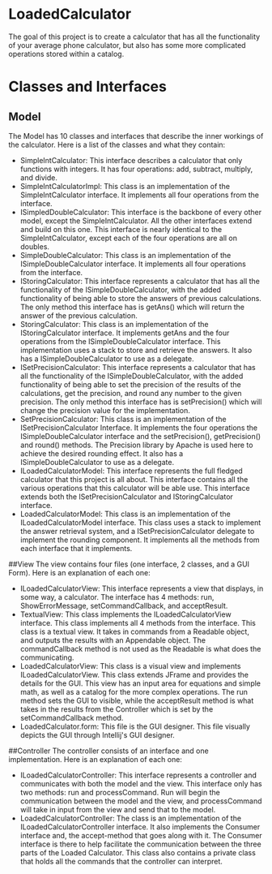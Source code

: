 # LoadedCalculator
The goal of this project is to create a calculator that has all the functionality of your average 
phone calculator, but also has some more complicated operations stored within a catalog.

# Classes and Interfaces
## Model
The Model has 10 classes and interfaces that describe the inner workings of the calculator. Here is a list of the classes
and what they contain:
- SimpleIntCalculator: This interface describes a calculator that only functions with integers. It has four
operations: add, subtract, multiply, and divide. 
- SimpleIntCalculatorImpl: This class is an implementation of the SimpleIntCalculator interface.
It implements all four operations from the interface. 
- ISimpledDoubleCalculator: This interface is the backbone of every other model, except the SimpleIntCalculator. All the other interfaces extend and build on this one. This interface is nearly
identical to the SimpleIntCalculator, except each of the four operations are all on doubles.
- SimpleDoubleCalculator: This class is an implementation of the ISimpleDoubleCalculator interface.
  It implements all four operations from the interface. 
- IStoringCalculator: This interface represents a calculator that has all the functionality of the 
ISimpleDoubleCalculator, with the added functionality of being able to store the answers of previous
calculations. The only method this interface has is getAns() which will return the answer of the 
previous calculation.
- StoringCalculator: This class is an implementation of the IStoringCalculator interface. It implements getAns and
the four operations from the ISimpleDoubleCalculator interface. This implementation uses a stack
to store and retrieve the answers. It also has a ISimpleDoubleCalculator to use as a delegate.
- ISetPrecisionCalculator: This interface represents a calculator that has all the functionality of the 
                           ISimpleDoubleCalculator, with the added functionality of being able to set the precision of the results of the 
                           calculations, get the precision, and round any number to the given precision. The only method this interface has is setPrecision() which will change the precision value for the implementation.
- SetPrecisionCalculator:  This class is an implementation of the ISetPrecisionCalculator Interface.
It implements the four operations the ISimpleDoubleCalculator interface and the setPrecision(), getPrecision() and round() methods.
The Precision library by Apache is used here to achieve the desired rounding effect. It also has a ISimpleDoubleCalculator to use as a delegate.
- ILoadedCalculatorModel: This interface represents the full fledged calculator that this project is all about.
This interface contains all the various operations that this calculator will be able use. This interface
extends both the ISetPrecisionCalculator and IStoringCalculator interface.
- LoadedCalculatorModel:  This class is an implementation of the ILoadedCalculatorModel interface. 
This class uses a stack to implement the answer retrieval system, and a ISetPrecisionCalculator delegate
to implement the rounding component. It implements all the methods from each interface that it implements.

##View
The view contains four files (one interface, 2 classes, and a GUI Form). 
Here is an explanation of each one:
- ILoadedCalculatorView: This interface represents a view that displays, in some way, a calculator. The interface
has 4 methods: run, ShowErrorMessage, setCommandCallback, and acceptResult. 
- TextualView: This class implements the ILoadedCalculatorView interface. This class implements all 4
methods from the interface. This class is a textual view. It takes in commands from a Readable object, and
outputs the results with an Appendable object. The commandCallback method is not used as the Readable
is what does the communicating.
- LoadedCalculatorView: This class is a visual view and implements ILoadedCalculatorView. This class 
extends JFrame and provides the details for the GUI. This view has an input area for equations and simple math,
as well as a catalog for the more complex operations. The run method sets the GUI to visible, while the 
acceptResult method is what takes in the results from the Controller which is set by the setCommandCallback
method.
- LoadedCalculator.form: This file is the GUI designer. This file visually depicts the GUI through Intellij's
GUI designer. 

##Controller
The controller consists of an interface and one implementation. Here is an explanation of each one:
- ILoadedCalculatorController: This interface represents a controller and communicates with both the model 
and the view. This interface only has two methods: run and processCommand. Run will begin the communication between
the model and the view, and processCommand will take in input from the view and send that to the model.
- LoadedCalculatorController: The class is an implementation of the ILoadedCalculatorController interface. It
also implements the Consumer<String> interface and, the accept-method that goes along with it. The Consumer 
interface is there to help facilitate the communication between the three parts of the Loaded Calculator.
This class also contains a private class that holds all the commands that the controller can interpret.
